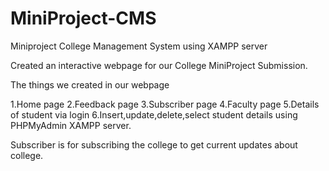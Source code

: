 # MiniProject-CMS
Miniproject  College Management System using XAMPP server

Created an interactive webpage for our College MiniProject Submission.

The things we created in our webpage

1.Home page
2.Feedback page
3.Subscriber page
4.Faculty page
5.Details of student via login
6.Insert,update,delete,select student details using PHPMyAdmin XAMPP server.

Subscriber is for subscribing the college to get current updates about college.




